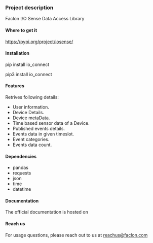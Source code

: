 
### Project description
Faclon I/O Sense Data Access Library
​
#### Where to get it
https://pypi.org/project/iosense/

#### Installation
pip install io_connect

pip3 install io_connect

#### Features
Retrives following details:

- User information.
- Device Details.
- Device metaData.
- Time based sensor data of a Device. 
- Published events details.
- Events data in given timeslot.
- Event categories.
- Events data count.

#### Dependencies

+ pandas
+ requests
+ json 
+ time 
+ datetime 


#### Documentation
The official documentation is hosted on​ 

#### Reach us
For usage questions, please reach out to us at reachus@faclon.com